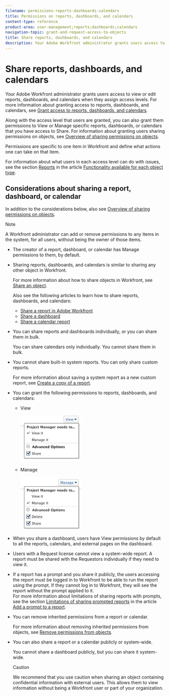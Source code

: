 ```yaml
---
filename: permissions-reports-dashboards-calendars
title: Permissions on reports, dashboards, and calendars
content-type: reference
product-area: user-management;reports;dashboards;calendars
navigation-topic: grant-and-request-access-to-objects
title: Share reports, dashboards, and calendars
description: Your Adobe Workfront administrator grants users access to view or edit reports, dashboards, and calendars when they assign access levels. For more information about granting access to reports, dashboards, and calendars, see Grant access to reports, dashboards, and calendars.
---
```


# Share reports, dashboards, and calendars

Your Adobe Workfront administrator grants users access to view or edit reports, dashboards, and calendars when they assign access levels. For more information about granting access to reports, dashboards, and calendars, see [Grant access to reports, dashboards, and calendars](../../administration-and-setup/add-users/configure-and-grant-access/grant-access-reports-dashboards-calendars.md).

Along with the access level that users are granted, you can also grant them permissions to View or Manage specific reports, dashboards, or calendars that you have access to Share. For information about granting users sharing permissions on objects, see [Overview of sharing permissions on objects](../../workfront-basics/grant-and-request-access-to-objects/sharing-permissions-on-objects-overview.md).

Permissions are specific to one item in Workfront and define what actions one can take on that item.

For information about what users in each access level can do with issues, see the section [Reports](../../administration-and-setup/add-users/access-levels-and-object-permissions/functionality-available-for-each-object-type.md#reports) in the article [Functionality available for each object type](../../administration-and-setup/add-users/access-levels-and-object-permissions/functionality-available-for-each-object-type.md).

## Considerations about sharing a report, dashboard, or calendar

In addition to the considerations below, also see [Overview of sharing permissions on objects](../../workfront-basics/grant-and-request-access-to-objects/sharing-permissions-on-objects-overview.md).

>[!NOTE]
>
>A Workfront administrator can add or remove permissions to any items in the system, for all users, without being the owner of those items.

* The creator of a report, dashboard, or calendar has Manage permissions to them, by default.
* Sharing reports, dashboards, and calendars is similar to sharing any other object in Workfront.

  For more information about how to share objects in Workfront, see [Share an object](../../workfront-basics/grant-and-request-access-to-objects/share-an-object.md).

  Also see the following articles to learn how to share reports, dashboards, and calendars:

   * [Share a report in Adobe Workfront](../../reports-and-dashboards/reports/creating-and-managing-reports/share-report.md) 
   * [Share a dashboard](../../reports-and-dashboards/dashboards/creating-and-managing-dashboards/share-dashboard.md) 
   * [Share a calendar report](../../reports-and-dashboards/reports/calendars/share-a-calendar-report.md)

* You can share reports and dashboards individually, or you can share them in bulk.

  You can share calendars only individually. You cannot share them in bulk.

* You cannot share built-in system reports. You can only share custom reports.

  For more information about saving a system report as a new custom report, see [Create a copy of a report](../../reports-and-dashboards/reports/creating-and-managing-reports/create-copy-report.md).

* You can grant the following permissions to reports, dashboards, and calendars:

   * View

     ![](assets/screen-shot-2014-01-22-at-10.19.55-am.png)

   * Manage

     ![](assets/screen-shot-2014-01-22-at-10.20.13-am.png)

* When you share a dashboard, users have View permissions by default to all the reports, calendars, and external pages on the dashboard.
* Users with a Request license cannot view a system-wide report. A report must be shared with the Requestors individually if they need to view it.
* If a report has a prompt and you share it publicly, the users accessing the report must be logged in to Workfront to be able to run the report using the prompt. If they cannot log in to Workfront, they will see the report without the prompt applied to it.  
  For more information about limitations of sharing reports with prompts, see the section [Limitations of sharing prompted reports](../../reports-and-dashboards/reports/creating-and-managing-reports/add-prompt-report.md#limitations-of-running-public-prompted-reports) in the article [Add a prompt to a report](../../reports-and-dashboards/reports/creating-and-managing-reports/add-prompt-report.md).

* You can remove inherited permissions from a report or calendar.

  For more information about removing inherited permissions from objects, see [Remove permissions from objects](../../workfront-basics/grant-and-request-access-to-objects/remove-permissions-from-objects.md). 

* You can also share a report or a calendar publicly or system-wide.

  You cannot share a dashboard publicly, but you can share it system-wide.

  >[!CAUTION]
  >
  >We recommend that you use caution when sharing an object containing confidential information with external users. This allows them to view information without being a Workfront user or part of your organization.

